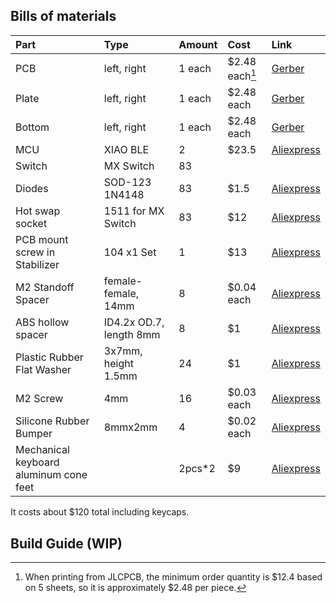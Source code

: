 ## Bills of materials

| Part          | Type             | Amount | Cost      | Link                                 |
| :-------------| :--------------- | :----- | :---------| :----------------------------------- |
| PCB           | left, right      | 1 each | $2.48 each[^1] | [Gerber](https://github.com/zenithistk/Horangi/tree/main/horangi_grin/GERBER) |
| Plate         | left, right      | 1 each | $2.48 each | [Gerber](https://github.com/zenithistk/Horangi/tree/main/horangi_grin/GERBER) |
| Bottom        | left, right      | 1 each | $2.48 each | [Gerber](https://github.com/zenithistk/Horangi/tree/main/horangi_grin/GERBER) |
| MCU           | XIAO BLE         | 2      | $23.5     | [Aliexpress](https://www.aliprice.com/s?id=1005004459618789_18&u=&c=STk20aIrxybL5QZVFBu0hwKupp&mv=3) |
| Switch        | MX Switch        | 83     |           |                                      |
| Diodes        | SOD-123 1N4148   | 83     | $1.5      | [Aliexpress](https://www.aliprice.com/s?id=4000685043735_18&u=&c=sYrnLeA6cygvL8dYFBu0WWWhFu&mv=3) |
| Hot swap socket | 1511 for MX Switch | 83     | $12      | [Aliexpress](https://www.aliprice.com/s?id=1005003873653184_18&u=&c=STk20aIrxybL5QZVFBu0hwKupp&mv=3) |
| PCB mount screw in Stabilizer | 104 x1 Set | 1     | $13 | [Aliexpress](https://www.aliprice.com/s?id=1005004322149134_18&u=&c=STk20aIrxybL5QZVFBu0hwKupp&mv=3) |
| M2 Standoff Spacer | female-female, 14mm | 8 | $0.04 each | [Aliexpress](https://www.aliprice.com/s?id=4001271908929_18&u=&c=sYrnLeA6cygvL8dYFBu0WWWhFu&mv=3) |
| ABS hollow spacer | ID4.2x OD.7, length 8mm | 8     | $1 | [Aliexpress](https://www.aliprice.com/s?id=1005004322149134_18&u=&c=STk20aIrxybL5QZVFBu0hwKupp&mv=3) |
| Plastic Rubber Flat Washer | 3x7mm, height 1.5mm | 24     | $1 | [Aliexpress](https://www.aliprice.com/s?id=1005001930481059_18&u=&c=STk20aIrxybL5QZVFBu0hwKupp&mv=3) |
| M2 Screw      | 4mm              | 16      | $0.03 each | [Aliexpress](https://www.aliprice.com/s?id=1005005275692984_18&u=&c=STk20aIrxybL5QZVFBu0hwKupp&mv=3) |
| Silicone Rubber Bumper  | 8mmx2mm | 4     | $0.02 each | [Aliexpress](https://www.aliprice.com/s?id=1005004068119765_18&u=&c=GzElGWnvfnh7JDjLFWhKuwBwuH&mv=3) |
| Mechanical keyboard aluminum cone feet |  | 2pcs*2     | $9 | [Aliexpress](https://www.aliprice.com/s?id=1005003651105955_18&u=&c=STk20aIrxybL5QZVFBu0hwKupp&mv=3) |

It costs about $120 total including keycaps.

## Build Guide (WIP)


[^1]: When printing from JLCPCB, the minimum order quantity is $12.4 based on 5 sheets, so it is approximately $2.48 per piece.